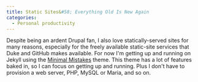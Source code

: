 ```yaml
---
title: Static Sites&#58; Everything Old Is New Again
categories:
  - Personal productivity
---
```


Despite being an ardent Drupal fan, I also love statically-served sites for many reasons, especially for the freely available static-site services that Duke and GitHub makes available. For now I'm getting up and running on Jekyll using the [Minimal Mistakes](https://mmistakes.github.io/minimal-mistakes/) theme. This theme has a lot of features baked in, so I can focus on getting up and running. Plus I don't have to provision a web server, PHP, MySQL or Maria, and so on.
